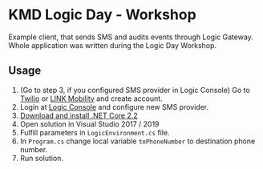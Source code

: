 # KMD Logic Day - Workshop
Example client, that sends SMS and audits events through Logic Gateway. Whole application was written during the Logic Day Workshop.

## Usage
1. (Go to step 3, if you configured SMS provider in Logic Console) Go to [Twilio](https://www.twilio.com/) or [LINK Mobility](https://www.linkmobility.com/) and create account.
2. Login at [Logic Console](https://console.kmdlogic.io) and configure new SMS provider.
3. [Download and install .NET Core 2.2](https://dotnet.microsoft.com/download)
4. Open solution in Visual Studio 2017 / 2019
5. Fulfill parameters in `LogicEnvironment.cs` file.
6. In `Program.cs` change local variable `toPhoneNumber` to destination phone number.
7. Run solution.

